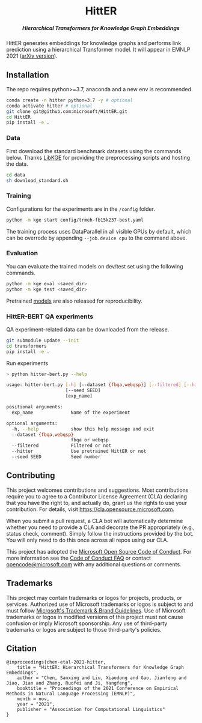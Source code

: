 <h1 align="center">HittER</h1>
<h5 align="center">Hierarchical Transformers for Knowledge Graph Embeddings</h5>

HittER generates embeddings for knowledge graphs and performs link prediction using a hierarchical Transformer model.
It will appear in EMNLP 2021 ([arXiv version](https://arxiv.org/abs/2008.12813)).

## Installation

The repo requires python>=3.7, anaconda and a new env is recommended.


``` sh
conda create -n hitter python=3.7 -y # optional
conda activate hitter # optional
git clone git@github.com:microsoft/HittER.git
cd HittER
pip install -e .
```

### Data

First download the standard benchmark datasets using the commands below. Thanks [LibKGE](https://github.com/uma-pi1/kge) for providing the preprocessing scripts and hosting the data.

``` sh
cd data
sh download_standard.sh
```

### Training

Configurations for the experiments are in the `/config` folder.

``` sh
python -m kge start config/trmeh-fb15k237-best.yaml
```

The training process uses DataParallel in all visible GPUs by default, which can be overrode by appending `--job.device cpu` to the command above.

### Evaluation

You can evaluate the trained models on dev/test set using the following commands.

``` sh
python -m kge eval <saved_dir>
python -m kge test <saved_dir>
```

Pretrained [models](https://github.com/sanxing-chen/kge/releases) are also released for reproducibility.

### HittER-BERT QA experiments

QA experiment-related data can be downloaded from the release.

``` sh
git submodule update --init
cd transformers
pip install -e .
```

Run experiments
``` sh
> python hitter-bert.py --help

usage: hitter-bert.py [-h] [--dataset {fbqa,webqsp}] [--filtered] [--hitter]
                      [--seed SEED]
                      [exp_name]

positional arguments:
  exp_name              Name of the experiment

optional arguments:
  -h, --help            show this help message and exit
  --dataset {fbqa,webqsp}
                        fbqa or webqsp
  --filtered            Filtered or not
  --hitter              Use pretrained HittER or not
  --seed SEED           Seed number
```

## Contributing

This project welcomes contributions and suggestions.  Most contributions require you to agree to a
Contributor License Agreement (CLA) declaring that you have the right to, and actually do, grant us
the rights to use your contribution. For details, visit https://cla.opensource.microsoft.com.

When you submit a pull request, a CLA bot will automatically determine whether you need to provide
a CLA and decorate the PR appropriately (e.g., status check, comment). Simply follow the instructions
provided by the bot. You will only need to do this once across all repos using our CLA.

This project has adopted the [Microsoft Open Source Code of Conduct](https://opensource.microsoft.com/codeofconduct/).
For more information see the [Code of Conduct FAQ](https://opensource.microsoft.com/codeofconduct/faq/) or
contact [opencode@microsoft.com](mailto:opencode@microsoft.com) with any additional questions or comments.

## Trademarks

This project may contain trademarks or logos for projects, products, or services. Authorized use of Microsoft 
trademarks or logos is subject to and must follow 
[Microsoft's Trademark & Brand Guidelines](https://www.microsoft.com/en-us/legal/intellectualproperty/trademarks/usage/general).
Use of Microsoft trademarks or logos in modified versions of this project must not cause confusion or imply Microsoft sponsorship.
Any use of third-party trademarks or logos are subject to those third-party's policies.

## Citation

```
@inproceedings{chen-etal-2021-hitter,
    title = "HittER: Hierarchical Transformers for Knowledge Graph Embeddings",
    author = "Chen, Sanxing and Liu, Xiaodong and Gao, Jianfeng and Jiao, Jian and Zhang, Ruofei and Ji, Yangfeng",
    booktitle = "Proceedings of the 2021 Conference on Empirical Methods in Natural Language Processing (EMNLP)",
    month = nov,
    year = "2021",
    publisher = "Association for Computational Linguistics"
}
```